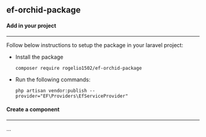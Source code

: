 ## ef-orchid-package

#### Add in your project

---

Follow below instructions to setup the package in your laravel project:

* Install the package

  `composer require rogelio1502/ef-orchid-package`
* Run the following commands:

  `php artisan vendor:publish --provider="EF\Providers\EfServiceProvider"`

#### Create a component

---

...

